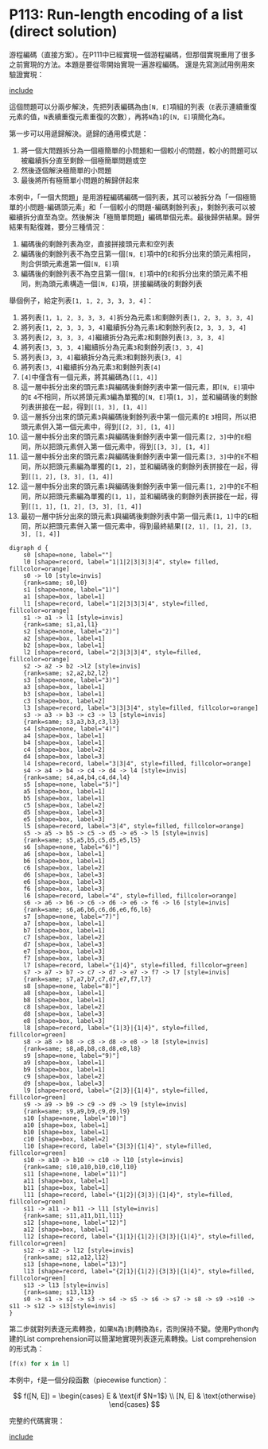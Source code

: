 # P113: Run-length encoding of a list (direct solution)

游程編碼（直接方案）。在P111中已經實現一個游程編碼，但那個實現重用了很多之前實現的方法。本題是要從零開始實現一遍游程編碼。
還是先寫測試用例用來驗證實現：

[include](../../tests/lists/p113_test.py)

這個問題可以分兩步解決，先把列表編碼為由`[N, E]`項組的列表（`E`表示連續重復元素的值，`N`表續重復元素重復的次數），再將`N`為`1`的`[N, E]`項簡化為`E`。

第一步可以用遞歸解決。遞歸的通用模式是：

1. 將一個大問題拆分為一個極簡單的小問題和一個較小的問題，較小的問題可以被繼續拆分直至剩餘一個極簡單問題或空
2. 然後逐個解決極簡單的小問題
3. 最後將所有極簡單小問題的解歸併起來

本例中，「一個大問題」是用游程編碼編碼一個列表，其可以被拆分為「一個極簡單的小問題-編碼頭元素」和「一個較小的問題-編碼剩餘列表」，剩餘列表可以被繼續拆分直至為空。然後解決「極簡單問題」編碼單個元素。最後歸併結果。歸併結果有點復雜，要分三種情況：

1. 編碼後的剩餘列表為空，直接拼接頭元素和空列表
2. 編碼後的剩餘列表不為空且第一個`[N, E]`項中的`E`和拆分出來的頭元素相同，則合併頭元素進第一個`[N, E]`項
3. 編碼後的剩餘列表不為空且第一個`[N, E]`項中的`E`和拆分出來的頭元素不相同，則為頭元素構造一個`[N, E]`項，拼接編碼後的剩餘列表

舉個例子，給定列表`[1, 1, 2, 3, 3, 3, 4]`：

1. 將列表`[1, 1, 2, 3, 3, 3, 4]`拆分為元素`1`和剩餘列表`[1, 2, 3, 3, 3, 4]`
2. 將列表`[1, 2, 3, 3, 3, 4]`繼續拆分為元素`1`和剩餘列表`[2, 3, 3, 3, 4]`
3. 將列表`[2, 3, 3, 3, 4]`繼續拆分為元素`2`和剩餘列表`[3, 3, 3, 4]`
4. 將列表`[3, 3, 3, 4]`繼續拆分為元素`3`和剩餘列表`[3, 3, 4]`
5. 將列表`[3, 3, 4]`繼續拆分為元素`3`和剩餘列表`[3, 4]`
6. 將列表`[3, 4]`繼續拆分為元素`3`和剩餘列表`[4]`
7. `[4]`中僅含有一個元素，將其編碼為`[[1, 4]]`
8. 這一層中拆分出來的頭元素`3`與編碼後剩餘列表中第一個元素，即`[N, E]`項中的`E` `4`不相同，所以將頭元素`3`編為單獨的`[N, E]`項`[1, 3]`，並和編碼後的剩餘列表拼接在一起，得到`[[1, 3], [1, 4]]`
9. 這一層拆分出來的頭元素`3`與編碼後剩餘列表中第一個元素的`E` `3`相同，所以把頭元素併入第一個元素中，得到`[[2, 3], [1, 4]]`
10. 這一層中拆分出來的頭元素`3`與編碼後剩餘列表中第一個元素`[2, 3]`中的`E`相同，所以把頭元素併入第一個元素中，得到`[[3, 3], [1, 4]]`
11. 這一層中拆分出來的頭元素`2`與編碼後剩餘列表中第一個元素`[3, 3]`中的`E`不相同，所以把頭元素編為單獨的`[1, 2]`，並和編碼後的剩餘列表拼接在一起，得到`[[1, 2], [3, 3], [1, 4]]`
12. 這一層中拆分出來的頭元素`1`與編碼後剩餘列表中第一個元素`[1, 2]`中的`E`不相同，所以把頭元素編為單獨的`[1, 1]`，並和編碼後的剩餘列表拼接在一起，得到`[[1, 1], [1, 2], [3, 3], [1, 4]]`
13. 最初一層中拆分出來的頭元素`1`與編碼後剩餘列表中第一個元素`[1, 1]`中的`E`相同，所以把頭元素併入第一個元素中，得到最終結果`[[2, 1], [1, 2], [3, 3], [1, 4]]`

```puml
digraph d {
    s0 [shape=none, label=""]
    l0 [shape=record, label="1|1|2|3|3|3|4", style= filled, fillcolor=orange]
    s0 -> l0 [style=invis]
    {rank=same; s0,l0}
    s1 [shape=none, label="1)"]
    a1 [shape=box, label=1]
    l1 [shape=record, label="1|2|3|3|3|4", style=filled, fillcolor=orange]
    s1 -> a1 -> l1 [style=invis]
    {rank=same; s1,a1,l1}
    s2 [shape=none, label="2)"]
    a2 [shape=box, label=1]
    b2 [shape=box, label=1]
    l2 [shape=record, label="2|3|3|3|4", style=filled, fillcolor=orange]
    s2 -> a2 -> b2 ->l2 [style=invis]
    {rank=same; s2,a2,b2,l2}
    s3 [shape=none, label="3)"]
    a3 [shape=box, label=1]
    b3 [shape=box, label=1]
    c3 [shape=box, label=2]
    l3 [shape=record, label="3|3|3|4", style=filled, fillcolor=orange]
    s3 -> a3 -> b3 -> c3 -> l3 [style=invis]
    {rank=same; s3,a3,b3,c3,l3}
    s4 [shape=none, label="4)"]
    a4 [shape=box, label=1]
    b4 [shape=box, label=1]
    c4 [shape=box, label=2]
    d4 [shape=box, label=3]
    l4 [shape=record, label="3|3|4", style=filled, fillcolor=orange]
    s4 -> a4 -> b4 -> c4 -> d4 -> l4 [style=invis]
    {rank=same; s4,a4,b4,c4,d4,l4}
    s5 [shape=none, label="5)"]
    a5 [shape=box, label=1]
    b5 [shape=box, label=1]
    c5 [shape=box, label=2]
    d5 [shape=box, label=3]
    e5 [shape=box, label=3]
    l5 [shape=record, label="3|4", style=filled, fillcolor=orange]
    s5 -> a5 -> b5 -> c5 -> d5 -> e5 -> l5 [style=invis]
    {rank=same; s5,a5,b5,c5,d5,e5,l5}
    s6 [shape=none, label="6)"]
    a6 [shape=box, label=1]
    b6 [shape=box, label=1]
    c6 [shape=box, label=2]
    d6 [shape=box, label=3]
    e6 [shape=box, label=3]
    f6 [shape=box, label=3]
    l6 [shape=record, label="4", style=filled, fillcolor=orange]
    s6 -> a6 -> b6 -> c6 -> d6 -> e6 -> f6 -> l6 [style=invis]
    {rank=same; s6,a6,b6,c6,d6,e6,f6,l6}
    s7 [shape=none, label="7)"]
    a7 [shape=box, label=1]
    b7 [shape=box, label=1]
    c7 [shape=box, label=2]
    d7 [shape=box, label=3]
    e7 [shape=box, label=3]
    f7 [shape=box, label=3]
    l7 [shape=record, label="{1|4}", style=filled, fillcolor=green]
    s7 -> a7 -> b7 -> c7 -> d7 -> e7 -> f7 -> l7 [style=invis]
    {rank=same; s7,a7,b7,c7,d7,e7,f7,l7}
    s8 [shape=none, label="8)"]
    a8 [shape=box, label=1]
    b8 [shape=box, label=1]
    c8 [shape=box, label=2]
    d8 [shape=box, label=3]
    e8 [shape=box, label=3]
    l8 [shape=record, label="{1|3}|{1|4}", style=filled, fillcolor=green]
    s8 -> a8 -> b8 -> c8 -> d8 -> e8 -> l8 [style=invis]
    {rank=same; s8,a8,b8,c8,d8,e8,l8}
    s9 [shape=none, label="9)"]
    a9 [shape=box, label=1]
    b9 [shape=box, label=1]
    c9 [shape=box, label=2]
    d9 [shape=box, label=3]
    l9 [shape=record, label="{2|3}|{1|4}", style=filled, fillcolor=green]
    s9 -> a9 -> b9 -> c9 -> d9 -> l9 [style=invis]
    {rank=same; s9,a9,b9,c9,d9,l9}
    s10 [shape=none, label="10)"]
    a10 [shape=box, label=1]
    b10 [shape=box, label=1]
    c10 [shape=box, label=2]
    l10 [shape=record, label="{3|3}|{1|4}", style=filled, fillcolor=green]
    s10 -> a10 -> b10 -> c10 -> l10 [style=invis]
    {rank=same; s10,a10,b10,c10,l10}
    s11 [shape=none, label="11)"]
    a11 [shape=box, label=1]
    b11 [shape=box, label=1]
    l11 [shape=record, label="{1|2}|{3|3}|{1|4}", style=filled, fillcolor=green]
    s11 -> a11 -> b11 -> l11 [style=invis]
    {rank=same; s11,a11,b11,l11}
    s12 [shape=none, label="12)"]
    a12 [shape=box, label=1]
    l12 [shape=record, label="{1|1}|{1|2}|{3|3}|{1|4}", style=filled, fillcolor=green]
    s12 -> a12 -> l12 [style=invis]
    {rank=same; s12,a12,l12}
    s13 [shape=none, label="13)"]
    l13 [shape=record, label="{2|1}|{1|2}|{3|3}|{1|4}", style=filled, fillcolor=green]
    s13 -> l13 [style=invis]
    {rank=same; s13,l13}
    s0 -> s1 -> s2 -> s3 -> s4 -> s5 -> s6 -> s7 -> s8 -> s9 ->s10 -> s11 -> s12 -> s13[style=invis]
}
```

第二步就對列表逐元素轉換，如果`N`為`1`則轉換為`E`，否則保持不變。使用Python內建的List comprehension可以簡潔地實現列表逐元素轉換。List comprehension的形式為：

```python
[f(x) for x in l]
```

本例中，`f`是一個分段函數（piecewise function）：

$$
f([N, E]) =
\begin{cases}
    E & \text{if $N=1$} \\
    [N, E] & \text{otherwise}
\end{cases}
$$

完整的代碼實現：

[include](../../python99/lists/p113.py)
